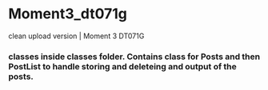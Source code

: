 # Moment3_dt071g
clean upload version | Moment 3 DT071G

### classes inside classes folder. Contains class for Posts and then PostList to handle storing and deleteing and output of the posts.

